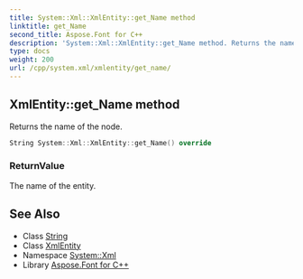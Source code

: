 ```yaml
---
title: System::Xml::XmlEntity::get_Name method
linktitle: get_Name
second_title: Aspose.Font for C++
description: 'System::Xml::XmlEntity::get_Name method. Returns the name of the node in C++.'
type: docs
weight: 200
url: /cpp/system.xml/xmlentity/get_name/
---
```

## XmlEntity::get_Name method


Returns the name of the node.

```cpp
String System::Xml::XmlEntity::get_Name() override
```


### ReturnValue

The name of the entity.

## See Also

* Class [String](../../../system/string/)
* Class [XmlEntity](../)
* Namespace [System::Xml](../../)
* Library [Aspose.Font for C++](../../../)
